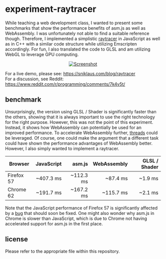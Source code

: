 # experiment-raytracer
While teaching a web development class, I wanted to present some benchmarks that show the performance benefits of asm.js as well as WebAssembly. I was unfortunately not able to find a suitable reference though. Therefore, I implemented a simplistic [raytracer](http://sniklaus.com/blog/raytracer) in JavaScript as well as in C++ with a similar code structure while utilizing Emscripten accordingly. For fun, I also translated the code to GLSL and am utilizing WebGL to leverage GPU computing. 

<p align="center"><a href="https://sniklaus.com/blog/raytracer" rel="Paper"><img src="https://content.sniklaus.com/raytracer/screenshot.png" alt="Screenshot"></a></p>

For a live demo, please see: https://sniklaus.com/blog/raytracer
<br />
For a discussion, see Reddit: https://www.reddit.com/r/programming/comments/7k4v5t/

## benchmark
Unsurprisingly, the version using GLSL / Shader is significantly faster than the others, showing that it is always important to use the right technology for the right purpose. However, this was not the point of this experiment. Instead, it shows how WebAssembly can potentially be used for an improved performance. To accelerate WebAssembly further, [threads](https://github.com/WebAssembly/threads) could be leveraged. Of course, one could make the argument that a different task could have shown the performance advantages of WebAssembly better. However, I also simply wanted to implement a raytracer.

|Browser|JavaScript|asm.js|WebAssembly|GLSL / Shader|
|---|---:|---:|---:|---:|
|Firefox 57|~407.3 ms|~112.3 ms|~87.4 ms|~1.9 ms|
|Chrome 62|~191.7 ms|~167.2 ms|~115.7 ms|~2.1 ms|

Note that the JavaScript performance of Firefox 57 is significantly affected by a [bug](https://bugzilla.mozilla.org/show_bug.cgi?id=1425687) that should soon be fixed. One might also wonder why asm.js in Chrome is slower than JavaScript, which is due to Chrome not having accelerated support for asm.js in the first place.

## license
Please refer to the appropriate file within this repository.